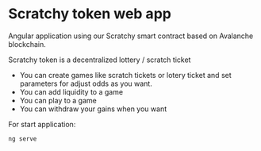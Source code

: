# Scratchy token web app

Angular application using our Scratchy smart contract based on Avalanche blockchain.

Scratchy token is a decentralized lottery / scratch ticket

- You can create games like scratch tickets or lotery ticket and set parameters for adjust odds as you want.
- You can add liquidity to a game
- You can play to a game
- You can withdraw your gains when you want

For start application:

``ng serve``

## 

